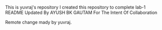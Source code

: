  This is yuvraj's repository
  I created this repository to complete lab-1
README Updated By AYUSH BK GAUTAM For The Intent Of Collaboration


Remote change mady by yuvraj.
